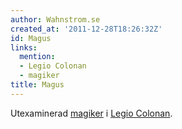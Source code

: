 ```yaml
---
author: Wahnstrom.se
created_at: '2011-12-28T18:26:32Z'
id: Magus
links:
  mention:
  - Legio Colonan
  - magiker
title: Magus
---
```


Utexaminerad [magiker] i [Legio Colonan].

  [magiker]: magiker
  [Legio Colonan]: Legio_Colonan